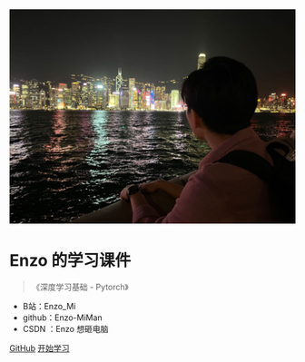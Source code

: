 

<img src="_media/封面2.jpg" width="599">



# Enzo 的学习课件

> 《深度学习基础 - Pytorch》

- B站：Enzo_Mi
- github：Enzo-MiMan
- CSDN ：Enzo 想砸电脑

[GitHub](https://github.com/Enzo-MiMan)
[开始学习](/README.md)